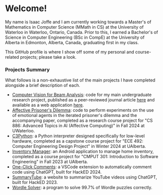 # Welcome!

My name is Isaac Joffe and I am currently working towards a Master's of Mathematics in Computer Science (MMath in CS) at the University of Waterloo in Waterloo, Ontario, Canada. Prior to this, I earned a Bachelor's of Science in Computer Engineering (BSc in CompE) at the University of Alberta in Edmonton, Alberta, Canada, graduating first in my class.

This GitHub profile is where I show off some of my personal and course-related projects; please take a look.

### Projects Summary

What follows is a non-exhaustive list of the main projects I have completed alongside a brief description of each.

* [Computer Vision for Beam Analysis](https://github.com/mqp2259/CV4BeamAnalysis): code for my main undergraduate research project, published as a peer-reviewed journal article [here](https://www.mdpi.com/1424-8220/24/9/2923) and available as a web application [here](https://mecsimcalc.com/app/8307937/beam_app).
* [Affective Prisoner's Dilemma](https://github.com/ijoffe/AffectivePrisonersDilemma): code to perform experiments on the use of emotional agents in the iterated prisoner's dilemma and the accompanying paper, completed as a research course project for "CS 886: Advanced Topics in AI (Affective Computing)" in Fall 2024 at UWaterloo.
* [C3Python](https://github.com/ECE-492-SnakesAndAdders/python-interpreter): a Python interpreter designed specifically for low-level hardware, completed as a capstone course project for "ECE 492: Computer Engineering Design Project" in Winter 2024 at UAlberta.
* [Inventory Manager](https://github.com/CMPUT301F23T20/JavaJeniuses): an Android application to manage home inventory, completed as a course project for "CMPUT 301: Introduction to Software Engineering" in Fall 2023 at UAlberta.
* [One-Click Comments](https://github.com/WeBuildInPublic/Comment-Assistant): a VSCode extension to automatically comment code using ChatGPT, built for HackED 2024.
* [SummaryTube](https://github.com/ijoffe/SummaryTube-DNF): a website to summarize YouTube videos using ChatGPT, built for HackED 2023.
* [Wordle Solver](https://github.com/ijoffe/wordle_solver): a program to solve 99.7% of Wordle puzzles correctly.
